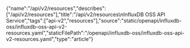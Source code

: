 {"name":"/api/v2/resources","describes":["/api/v2/resources"],"title":"/api/v2/resources\nInfluxDB OSS API Service","tags":["api-v2","resources"],"source":"static/openapi/influxdb-oss/influxdb-oss-api-v2-resources.yaml","staticFilePath":"/openapi/influxdb-oss/influxdb-oss-api-v2-resources.yaml","type":"article"}
